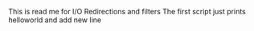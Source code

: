 This is read me for I/O Redirections and filters
The first script just prints helloworld and add new line 
